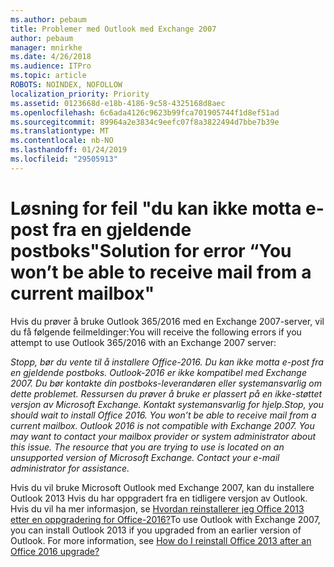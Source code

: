```yaml
---
ms.author: pebaum
title: Problemer med Outlook med Exchange 2007
author: pebaum
manager: mnirkhe
ms.date: 4/26/2018
ms.audience: ITPro
ms.topic: article
ROBOTS: NOINDEX, NOFOLLOW
localization_priority: Priority
ms.assetid: 0123668d-e18b-4186-9c58-4325168d8aec
ms.openlocfilehash: 6c6ada4126c9623b99fca701905744f1d8ef51ad
ms.sourcegitcommit: 89964a2e3834c9eefc07f8a3822494d7bbe7b39e
ms.translationtype: MT
ms.contentlocale: nb-NO
ms.lasthandoff: 01/24/2019
ms.locfileid: "29505913"
---
```

# <a name="solution-for-error-you-wont-be-able-to-receive-mail-from-a-current-mailbox"></a><span data-ttu-id="5bf37-102">Løsning for feil "du kan ikke motta e-post fra en gjeldende postboks"</span><span class="sxs-lookup"><span data-stu-id="5bf37-102">Solution for error “You won’t be able to receive mail from a current mailbox"</span></span>
<span data-ttu-id="5bf37-103">Hvis du prøver å bruke Outlook 365/2016 med en Exchange 2007-server, vil du få følgende feilmeldinger:</span><span class="sxs-lookup"><span data-stu-id="5bf37-103">You will receive the following errors if you attempt to use Outlook 365/2016 with an Exchange 2007 server:</span></span>

<span data-ttu-id="5bf37-104">*Stopp, bør du vente til å installere Office-2016. Du kan ikke motta e-post fra en gjeldende postboks. Outlook-2016 er ikke kompatibel med Exchange 2007. Du bør kontakte din postboks-leverandøren eller systemansvarlig om dette problemet. Ressursen du prøver å bruke er plassert på en ikke-støttet versjon av Microsoft Exchange. Kontakt systemansvarlig for hjelp.*</span><span class="sxs-lookup"><span data-stu-id="5bf37-104">*Stop, you should wait to install Office 2016. You won’t be able to receive mail from a current mailbox. Outlook 2016 is not compatible with Exchange 2007. You may want to contact your mailbox provider or system administrator about this issue. The resource that you are trying to use is located on an unsupported version of Microsoft Exchange. Contact your e-mail administrator for assistance.*</span></span>

<span data-ttu-id="5bf37-p101">Hvis du vil bruke Microsoft Outlook med Exchange 2007, kan du installere Outlook 2013 Hvis du har oppgradert fra en tidligere versjon av Outlook. Hvis du vil ha mer informasjon, se [Hvordan reinstallerer jeg Office 2013 etter en oppgradering for Office-2016?](https://support.office.com/article/a6ca92f4-cbb4-4609-9fdb-f8d3dd6812f3)</span><span class="sxs-lookup"><span data-stu-id="5bf37-p101">To use Outlook with Exchange 2007, you can install Outlook 2013 if you upgraded from an earlier version of Outlook. For more information, see [How do I reinstall Office 2013 after an Office 2016 upgrade?](https://support.office.com/article/a6ca92f4-cbb4-4609-9fdb-f8d3dd6812f3)</span></span>